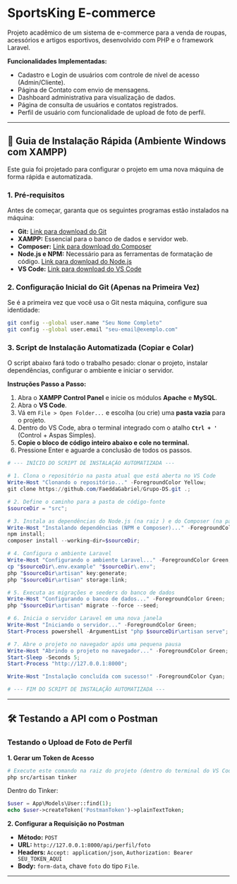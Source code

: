 # SportsKing E-commerce

Projeto acadêmico de um sistema de e-commerce para a venda de roupas, acessórios e artigos esportivos, desenvolvido com PHP e o framework Laravel.

**Funcionalidades Implementadas:**
*   Cadastro e Login de usuários com controle de nível de acesso (Admin/Cliente).
*   Página de Contato com envio de mensagens.
*   Dashboard administrativa para visualização de dados.
*   Página de consulta de usuários e contatos registrados.
*   Perfil de usuário com funcionalidade de upload de foto de perfil.

---

## 🚀 Guia de Instalação Rápida (Ambiente Windows com XAMPP)

Este guia foi projetado para configurar o projeto em uma nova máquina de forma rápida e automatizada.

### 1. Pré-requisitos

Antes de começar, garanta que os seguintes programas estão instalados na máquina:
*   **Git:** [Link para download do Git](https://git-scm.com/downloads )
*   **XAMPP:** Essencial para o banco de dados e servidor web.
*   **Composer:** [Link para download do Composer](https://getcomposer.org/download/ )
*   **Node.js e NPM:** Necessário para as ferramentas de formatação de código. [Link para download do Node.js](https://nodejs.org/en/ )
*   **VS Code:** [Link para download do VS Code](https://code.visualstudio.com/ )

### 2. Configuração Inicial do Git (Apenas na Primeira Vez)

Se é a primeira vez que você usa o Git nesta máquina, configure sua identidade:
```bash
git config --global user.name "Seu Nome Completo"
git config --global user.email "seu-email@exemplo.com"
```

### 3. Script de Instalação Automatizada (Copiar e Colar)

O script abaixo fará todo o trabalho pesado: clonar o projeto, instalar dependências, configurar o ambiente e iniciar o servidor.

**Instruções Passo a Passo:**
1.  Abra o **XAMPP Control Panel** e inicie os módulos **Apache** e **MySQL**.
2.  Abra o **VS Code**.
3.  Vá em `File > Open Folder...` e escolha (ou crie) uma **pasta vazia** para o projeto.
4.  Dentro do VS Code, abra o terminal integrado com o atalho **`Ctrl + '`** (Control + Aspas Simples).
5.  **Copie o bloco de código inteiro abaixo e cole no terminal.**
6.  Pressione Enter e aguarde a conclusão de todos os passos.

```powershell
# --- INÍCIO DO SCRIPT DE INSTALAÇÃO AUTOMATIZADA ---

# 1. Clona o repositório na pasta atual que está aberta no VS Code
Write-Host "Clonando o repositório..." -ForegroundColor Yellow;
git clone https://github.com/FaeddaGabriel/Grupo-DS.git .;

# 2. Define o caminho para a pasta de código-fonte
$sourceDir = "src";

# 3. Instala as dependências do Node.js (na raiz ) e do Composer (na pasta src)
Write-Host "Instalando dependências (NPM e Composer)..." -ForegroundColor Green;
npm install;
composer install --working-dir=$sourceDir;

# 4. Configura o ambiente Laravel
Write-Host "Configurando o ambiente Laravel..." -ForegroundColor Green;
cp "$sourceDir\.env.example" "$sourceDir\.env";
php "$sourceDir\artisan" key:generate;
php "$sourceDir\artisan" storage:link;

# 5. Executa as migrações e seeders do banco de dados
Write-Host "Configurando o banco de dados..." -ForegroundColor Green;
php "$sourceDir\artisan" migrate --force --seed;

# 6. Inicia o servidor Laravel em uma nova janela
Write-Host "Iniciando o servidor..." -ForegroundColor Green;
Start-Process powershell -ArgumentList "php $sourceDir\artisan serve";

# 7. Abre o projeto no navegador após uma pequena pausa
Write-Host "Abrindo o projeto no navegador..." -ForegroundColor Green;
Start-Sleep -Seconds 5;
Start-Process "http://127.0.0.1:8000";

Write-Host "Instalação concluída com sucesso!" -ForegroundColor Cyan;

# --- FIM DO SCRIPT DE INSTALAÇÃO AUTOMATIZADA ---
```

---

## 🛠️ Testando a API com o Postman

### Testando o Upload de Foto de Perfil

**1. Gerar um Token de Acesso**
```bash
# Execute este comando na raiz do projeto (dentro do terminal do VS Code)
php src/artisan tinker
```
Dentro do Tinker:
```php
$user = App\Models\User::find(1);
echo $user->createToken('PostmanToken')->plainTextToken;
```

**2. Configurar a Requisição no Postman**
*   **Método:** `POST`
*   **URL:** `http://127.0.0.1:8000/api/perfil/foto`
*   **Headers:** `Accept: application/json`, `Authorization: Bearer SEU_TOKEN_AQUI`
*   **Body:** `form-data`, chave `foto` do tipo `File`.

---
